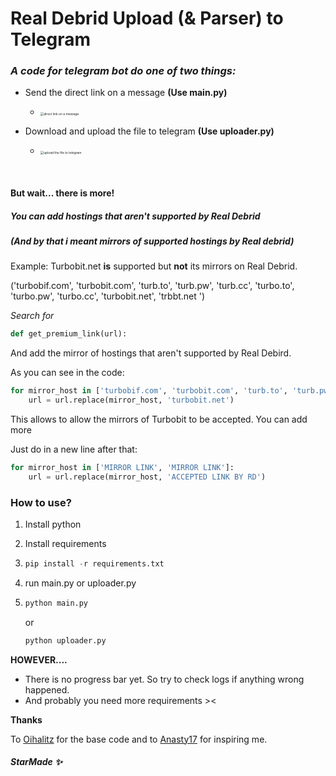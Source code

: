 # **Real Debrid Upload (& Parser) to Telegram**



### ***A code for telegram bot do one of two things:***

- Send the direct link on a message **(Use main.py)**

  - <img src="https://i.ibb.co/RThkmPV/bixfy.jpg" alt="direct link on a message" style="zoom:35%;" />

- Download and upload the file to telegram **(Use uploader.py)**

  - <img src="https://i.ibb.co/YLkg0Cf/bixfy.jpg" alt="upload the file to telegram" style="zoom:35%;" />

  ​	

#### But wait... there is more!

##### You can add hostings that aren't supported by Real Debrid 

##### (And by that i meant mirrors of supported hostings by Real debrid)

Example: Turbobit.net **is** supported but **not** its mirrors on Real Debrid.

('turbobif.com', 'turbobit.com', 'turb.to', 'turb.pw', 'turb.cc', 'turbo.to', 'turbo.pw', 'turbo.cc', 'turbobit.net', 'trbbt.net ')



*Search for* 

```python
def get_premium_link(url):
```

And add the mirror of hostings that aren't supported by Real Debird.



As you can see in the code:

```python
for mirror_host in ['turbobif.com', 'turbobit.com', 'turb.to', 'turb.pw', 'turb.cc', 'turbo.to', 'turbo.pw', 'turbo.cc', 'turbobit.net', 'trbbt.net']:
    url = url.replace(mirror_host, 'turbobit.net')
```

This allows to allow the mirrors of Turbobit to be accepted. You can add more

Just do in a new line after that:

```python
for mirror_host in ['MIRROR LINK', 'MIRROR LINK']:
    url = url.replace(mirror_host, 'ACCEPTED LINK BY RD')
```



### How to use?

1. Install python

2. Install requirements

3. ```python
   pip install -r requirements.txt
   ```

   

4. run main.py or uploader.py

5. ```python
   python main.py
   ```

    or 

   ```python
   python uploader.py
   ```

   



**HOWEVER....**

- There is no progress bar yet. So try to check logs if anything wrong happened. 
- And probably you need more requirements ><




**Thanks**

To [Oihalitz](https://github.com/Oihalitz/RealDebridTelegram) for the base code and to [Anasty17](https://github.com/anasty17) for inspiring me.



##### **StarMade ✨**
